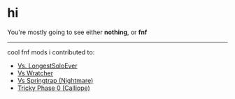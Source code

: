 # hi

You're mostly going to see either **nothing**, or **fnf**

---

cool fnf mods i contributed to:
+ [Vs. LongestSoloEver](https://gamebanana.com/mods/358645)
+ [Vs Wratcher](https://gamebanana.com/mods/338423)
+ [Vs Springtrap (Nightmare)](https://gamebanana.com/mods/313756)
+ [Tricky Phase 0 (Calliope)](https://gamebanana.com/mods/296065)

<!---
BCT2006/BCT2006 is a ✨ special ✨ repository because its `README.md` (this file) appears on your GitHub profile.
You can click the Preview link to take a look at your changes.
--->
